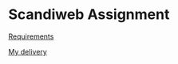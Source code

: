 # Scandiweb Assignment

[Requirements](https://scandiweb.notion.site/Junior-Full-Stack-Developer-test-task-3833494124714845b71bf46096b6eeb9)

[My delivery](http://scandiweb.9uifranco.site)
